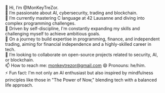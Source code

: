👋 Hi, I’m @MonKeyTreZor.  
👀 I’m passionate about AI, cybersecurity, trading and blockchain.  
🌱 I’m currently mastering C language at 42 Lausanne and diving into complex programming challenges.  
💪 Driven by self-discipline, I'm constantly expanding my skills and challenging myself to achieve ambitious goals.  
💼 On a journey to build expertise in programming, finance, and independent trading, aiming for financial independence and a highly-skilled career in tech.  
💞️ I’m looking to collaborate on open-source projects related to security, AI, or blockchain.  
📫 How to reach me: monkeytrezor@gmail.com
😄 Pronouns: he/him.  
⚡ Fun fact: I'm not only an AI enthusiast but also inspired by mindfulness principles like those in "The Power of Now," blending tech with a balanced life approach.  

<!---
MonKeyTreZor/MonKeyTreZor is a ✨ special ✨ repository because its `README.md` (this file) appears on your GitHub profile.
You can click the Preview link to take a look at your changes.
--->

